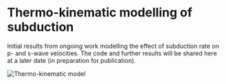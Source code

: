 # Thermo-kinematic modelling of subduction

Initial results from ongoing work modelling the effect of subduction rate on p- and s-wave velocities.
The code and further results will be shared here at a later date (in preparation for publication).


![Thermo-kinematic model](https://github.com/pete33geo/subduction_thermo-kinematic_model/blob/main/T_Alpine_Convergence.gif)
